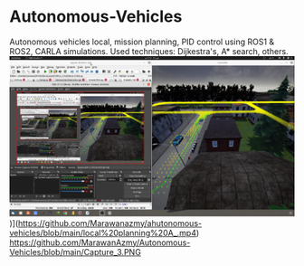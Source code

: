 # Autonomous-Vehicles
Autonomous vehicles local, mission planning, PID control using ROS1 & ROS2, CARLA simulations.
Used techniques: Dijkestra's, A* search, others.
[![Watch the video](https://github.com/MarawanAzmy/Autonomous-Vehicles/blob/main/Capture_3.PNG)](https://github.com/MarawanAzmy/Autonomous-Vehicles/blob/main/Capture_3.PNG))](https://github.com/Marawanazmy/ahutonomous-vehicles/blob/main/local%20planning%20A_.mp4)
https://github.com/MarawanAzmy/Autonomous-Vehicles/blob/main/Capture_3.PNG
